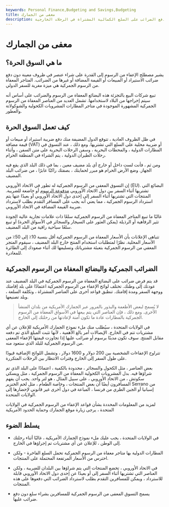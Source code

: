 ```yaml
---
keywords: Personal Finance,Budgeting and Savings,Budgeting
title: معفى من الجمارك
description: الإعفاء من الرسوم هو ترتيب يعفي المسافرين الدوليين من دفع الضرائب على السلع الكمالية المشتراة في الرحلات الخارجية.
---
```


# معفى من الجمارك
## ما هي السوق الحرة؟

يشير مصطلح الإعفاء من الرسوم إلى القدرة على شراء عنصر في ظروف معينة دون دفع ضرائب الاستيراد أو المبيعات أو القيمة المضافة أو غيرها من الضرائب. المتاجر المعفاة من الرسوم الجمركية هي ميزة مغرية للسفر الدولي.

تبيع شركات البيع بالتجزئة هذه البضائع المعفاة من الرسوم والضرائب على أساس أنه سيتم إخراجها من البلاد لاستخدامها. تشمل العديد من العناصر المعفاة من الرسوم الجمركية المشهورة الموجودة في متاجر المطارات المشروبات الكحولية والشوكولاتة والعطور.

## كيف تعمل السوق الحرة

في ظل الظروف العادية ، تتوقع الدول المضيفة منك دفع ضريبة استيراد أو مبيعات أو قيمة مضافة (VAT) أو ضريبة محلية على السلع التي تشتريها. ومع ذلك ، عند التسوق في المطارات الدولية ، والمحطات البحرية ، وسفن الرحلات البحرية على متن السفن ، وأثناء رحلات الطيران الدولية ، يتم الشراء في المنطقة الحرام.

ومن ثم ، فأنت لست داخل أو خارج أي بلد مضيف معين ، بما في ذلك البلد الذي يقع فيه الجهاز. وضع الأرض الحرام هو مبرر لحمايتك ، بصفتك راكبًا عابرًا ، من ضرائب البلد المضيف.

إن التسوق المعفى من الرسوم الجمركية له تطور في الاتحاد الأوروبي (EU). البضائع التي تشتريها أثناء السفر بين دول الاتحاد الأوروبي [مدفوعة الرسوم](/delivery-duty-paid) أو خاضعة للضريبة. المنتجات التي تشتريها أثناء السفر إلى إحدى دول الاتحاد الأوروبي أو بعيدًا عنها يتم استرداد الرسوم الجمركية ، مما يعني أنه يجب على المسافر التقدم بطلب لاسترداد ضريبة القيمة المضافة في الاتحاد الأوروبي.

غالبًا ما تبيع المتاجر المعفاة من الرسوم الجمركية سلعًا ذات علامات تجارية عالية الجودة تثير الرفاهية أو الرذيلة (يمكن العثور على السيجار والسجائر في الأسواق الحرة) أو تبيع سلعًا سياحية راقية من البلد المضيف.

تتباهى الإعلانات بأن الأسعار المعفاة من الرسوم الجمركية أقل بنسبة 10٪ إلى 50٪ من الأسعار المحلية. نظرًا لمتطلبات استخدام المنتج خارج البلد المضيف ، سيقوم المتجر المعفي من الرسوم الجمركية بتعبئة مشترياتك وتسليمها لك أثناء صعودك إلى الطائرة للمغادرة.

## الضرائب الجمركية والبضائع المعفاة من الرسوم الجمركية

قد يتم فرض ضرائب على البضائع المعفاة من الرسوم الجمركية في البلد المضيف عند عودتك إلى وطنك. تختلف لوائح الإعفاء من الرسوم الجمركية اعتمادًا على بلد إقامتك ووجهة السفر ومدة إقامتك. تنطبق قواعد أخرى على العناصر المشتراة ، وتكلفة السلعة ، وبلد تصنيعها.

> لا يُسمح لبعض الأطعمة والبذور بالمرور عبر الجمارك الأمريكية من بلدان المنشأ الأخرى. ومع ذلك ، فإن العناصر التي يتم بيعها في الأسواق المعفاة من الرسوم الجمركية بالمطارات عادة ما تكون آمنة لإعادتها من رحلتك إلى الخارج.

>

في الولايات المتحدة ، سيُطلب منك ملء نموذج الجمارك الأمريكية للإعلان عن أي مشتريات تتم في الخارج. الإيصالات أمر بالغ الأهمية ، لأنها تثبت المبلغ الذي تم دفعه مقابل المنتج. سوف تكون مدينًا برسوم أو ضرائب عليها إذا تجاوزت قيمتها الإعفاء المعفى من الرسوم الجمركية للبلد الذي ستعود منه.

تتراوح الإعفاءات الشخصية بين 200 دولار و 1600 دولار ، وتشمل اللوائح الإضافية قيودًا على طول السفر إلى الخارج وفترات الانتظار بين الرحلات المتكررة.

بعض العناصر ، مثل الكحول والسجائر ، محدودة بالكمية ، اعتمادًا على البلد الذي تم شراؤها فيه. بدل المشروبات الكحولية المعفاة من الرسوم الجمركية ، مثل ويسكي سكوتش ، من الاتحاد الأوروبي ، على سبيل المثال ، هو لتر واحد. يجب أن يفهم المسافرون أيضًا أن بعض المنتجات ، وخاصة الطعام ، مثل لحم الخنزير Serrano من إسبانيا أو الجبن الطري من فرنسا ، المباعة في دول أخرى غير قانوني لإحضارها إلى الولايات المتحدة.

لمزيد من المعلومات المحددة بشأن قواعد الإعفاء من الرسوم الجمركية في الولايات المتحدة ، يرجى زيارة موقع الجمارك وحماية الحدود الأمريكية

## يسلط الضوء

- في الولايات المتحدة ، يجب عليك ملء نموذج الجمارك الأمريكية ، غالبًا أثناء رحلتك إلى الوطن ، للإعلان عن أي مشتريات تم إجراؤها في الخارج.

- المطارات الدولية بها متاجر معفاة من الرسوم الجمركية تحمل السلع الفاخرة - ولكن احترس من الأسعار المرتفعة المحتملة على المنتجات.

- في الاتحاد الأوروبي ، تخضع المنتجات التي يتم شراؤها بين البلدان للضريبة ، ولكن العناصر التي تشتريها أثناء السفر إلى أو بعيدًا عن إحدى دول الاتحاد الأوروبي قابلة للاسترداد ، ويمكن للمسافرين التقدم بطلب لاسترداد الضرائب التي دفعوها على هذه المنتجات.

- يسمح التسوق المعفى من الرسوم الجمركية للمسافرين بشراء سلع دون دفع ضرائب عليها.

